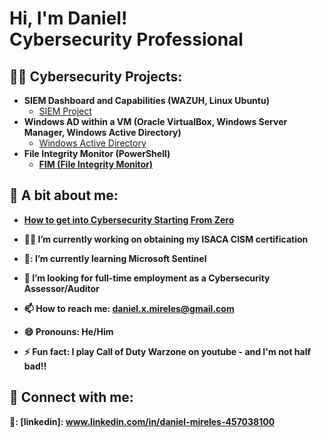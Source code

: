 <h1>Hi, I'm Daniel! <br/><a>Cybersecurity Professional</a> 

<h2>👨‍💻 Cybersecurity Projects:</h2>

- <b>SIEM Dashboard and Capabilities (WAZUH, Linux Ubuntu)</b>
  - [SIEM Project](https://github.com/dmireles04/SIEM-Lab-Wazuh-)
- <b>Windows AD within a VM (Oracle VirtualBox, Windows Server Manager, Windows Active Directory)</b>
  - [Windows Active Directory](https://github.com/dmireles04/WindowsAD-within-a-VM) <b>
- <b>File Integrity Monitor (PowerShell)</b>
  - [FIM (File Integrity Monitor)](https://github.com/dmireles04/FileIntegrityMonitor)


<h2>💬 A bit about me:</h2>

- [How to get into Cybersecurity Starting From Zero](https://www.youtube.com/watch?v=a83ASGn_V_s)

- 🧑‍🎓 I’m currently working on obtaining my ISACA CISM certification
- 📖: I’m currently learning Microsoft Sentinel
- 🔎 I’m looking for full-time employment as a Cybersecurity Assessor/Auditor
- 📫 How to reach me: daniel.x.mireles@gmail.com
- 😄 Pronouns: He/Him
- ⚡ Fun fact: I play Call of Duty Warzone on youtube - and I'm not half bad!!

<h2> 🤳 Connect with me:</h2>

🔗: [linkedin]: www.linkedin.com/in/daniel-mireles-457038100

<!--
**dmireles04/dmireles04** is a ✨ _special_ ✨ repository because its `README.md` (this file) appears on your GitHub profile.

Here are some ideas to get you started:

- 🔭 I’m currently working on ...
- 🌱 I’m currently learning ...
- 👯 I’m looking to collaborate on ...
- 🤔 I’m looking for help with ...
- 💬 Ask me about ...
- 📫 How to reach me: ...
- 😄 Pronouns: ...
- ⚡ Fun fact: ...
-->
